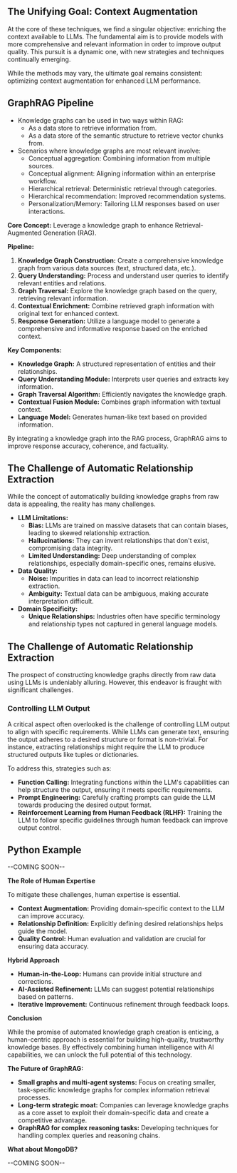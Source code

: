 ## The Unifying Goal: Context Augmentation

At the core of these techniques, we find a singular objective: enriching the context available to LLMs. 
The fundamental aim is to provide models with more comprehensive and relevant information in order to improve output quality. 
This pursuit is a dynamic one, with new strategies and techniques continually emerging. 

While the methods may vary, the ultimate goal remains consistent: optimizing context augmentation for enhanced LLM performance.

## GraphRAG Pipeline

* Knowledge graphs can be used in two ways within RAG:
    * As a data store to retrieve information from.
    * As a data store of the semantic structure to retrieve vector chunks from.
* Scenarios where knowledge graphs are most relevant involve:
    * Conceptual aggregation: Combining information from multiple sources.
    * Conceptual alignment: Aligning information within an enterprise workflow.
    * Hierarchical retrieval: Deterministic retrieval through categories.
    * Hierarchical recommendation: Improved recommendation systems.
    * Personalization/Memory: Tailoring LLM responses based on user interactions.
    
**Core Concept:** Leverage a knowledge graph to enhance Retrieval-Augmented Generation (RAG).

**Pipeline:**

1. **Knowledge Graph Construction:** Create a comprehensive knowledge graph from various data sources (text, structured data, etc.).
2. **Query Understanding:** Process and understand user queries to identify relevant entities and relations.
3. **Graph Traversal:** Explore the knowledge graph based on the query, retrieving relevant information.
4. **Contextual Enrichment:** Combine retrieved graph information with original text for enhanced context.
5. **Response Generation:** Utilize a language model to generate a comprehensive and informative response based on the enriched context.

**Key Components:**

* **Knowledge Graph:** A structured representation of entities and their relationships.
* **Query Understanding Module:** Interprets user queries and extracts key information.
* **Graph Traversal Algorithm:** Efficiently navigates the knowledge graph.
* **Contextual Fusion Module:** Combines graph information with textual context.
* **Language Model:** Generates human-like text based on provided information.

By integrating a knowledge graph into the RAG process, GraphRAG aims to improve response accuracy, coherence, and factuality.

## The Challenge of Automatic Relationship Extraction

While the concept of automatically building knowledge graphs from raw data is appealing, the reality has many challenges.

* **LLM Limitations:**
  * **Bias:** LLMs are trained on massive datasets that can contain biases, leading to skewed relationship extraction.
  * **Hallucinations:** They can invent relationships that don't exist, compromising data integrity.
  * **Limited Understanding:** Deep understanding of complex relationships, especially domain-specific ones, remains elusive.
* **Data Quality:**
  * **Noise:** Impurities in data can lead to incorrect relationship extraction.
  * **Ambiguity:** Textual data can be ambiguous, making accurate interpretation difficult.
* **Domain Specificity:**
  * **Unique Relationships:** Industries often have specific terminology and relationship types not captured in general language models.
## The Challenge of Automatic Relationship Extraction

The prospect of constructing knowledge graphs directly from raw data using LLMs is undeniably alluring. However, this endeavor is fraught with significant challenges.

### Controlling LLM Output

A critical aspect often overlooked is the challenge of controlling LLM output to align with specific requirements. While LLMs can generate text, ensuring the output adheres to a desired structure or format is non-trivial. For instance, extracting relationships might require the LLM to produce structured outputs like tuples or dictionaries.

To address this, strategies such as:

* **Function Calling:** Integrating functions within the LLM's capabilities can help structure the output, ensuring it meets specific requirements.
* **Prompt Engineering:** Carefully crafting prompts can guide the LLM towards producing the desired output format.
* **Reinforcement Learning from Human Feedback (RLHF):** Training the LLM to follow specific guidelines through human feedback can improve output control.

## Python Example

--COMING SOON--

**The Role of Human Expertise**

To mitigate these challenges, human expertise is essential.

* **Context Augmentation:** Providing domain-specific context to the LLM can improve accuracy.
* **Relationship Definition:** Explicitly defining desired relationships helps guide the model.
* **Quality Control:** Human evaluation and validation are crucial for ensuring data accuracy.

**Hybrid Approach**

* **Human-in-the-Loop:** Humans can provide initial structure and corrections.
* **AI-Assisted Refinement:** LLMs can suggest potential relationships based on patterns.
* **Iterative Improvement:** Continuous refinement through feedback loops.

 
**Conclusion**

While the promise of automated knowledge graph creation is enticing, a human-centric approach is essential for building high-quality, trustworthy knowledge bases. 
By effectively combining human intelligence with AI capabilities, we can unlock the full potential of this technology.

**The Future of GraphRAG:**

* **Small graphs and multi-agent systems:** Focus on creating smaller, task-specific knowledge graphs for complex information retrieval processes.
* **Long-term strategic moat:** Companies can leverage knowledge graphs as a core asset to exploit their domain-specific data and create a competitive advantage.
* **GraphRAG for complex reasoning tasks:** Developing techniques for handling complex queries and reasoning chains.

**What about MongoDB?**

--COMING SOON--

